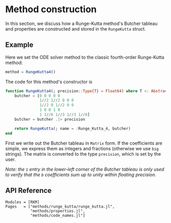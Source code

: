 
# Method construction

In this section, we discuss how a Runge-Kutta method's Butcher tableau and properties
are constructed and stored in the `RungeKutta` struct.

## Example 

Here we set the ODE solver method to the classic fourth-order Runge-Kutta method:
```julia
method = RungeKutta4()
```

The code for this method's constructor is

```julia 
function RungeKutta4(; precision::Type{T} = Float64) where T <: AbstractFloat
    butcher = [0 0 0 0 0
               1//2 1//2 0 0 0
               1//2 0 1//2 0 0
               1 0 0 1 0
               1 1//6 1//3 1//3 1//6]
    butcher = butcher .|> precision

    return RungeKutta(; name = :Runge_Kutta_4, butcher)
end
```
First we write out the Butcher tableau in `Matrix` form. If the coefficients are simple,
we express them as integers and fractions (otherwise we use `big` strings). The matrix is 
converted to the type `precision`, which is set by the user. 

*Note: the `1` entry in the lower-left corner of the Butcher tableau is only used to verify that the `b` coefficients sum up to unity within floating precision.*
## API Reference 

```@autodocs
Modules = [RKM]
Pages   = ["methods/runge_kutta/runge_kutta.jl", 
           "methods/properties.jl", 
           "methods/code_names.jl"]
```